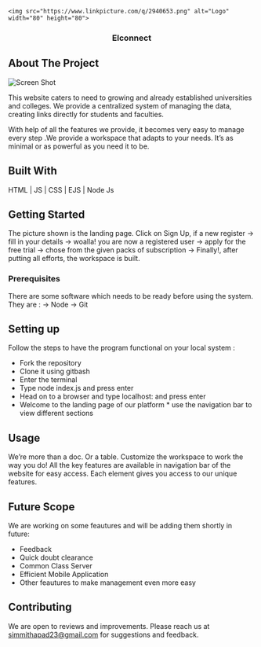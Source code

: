 
    <img src="https://www.linkpicture.com/q/2940653.png" alt="Logo" width="80" height="80">
 

  <h3 align="center">Elconnect</h3>


## About The Project

![Screen Shot](https://www.linkpicture.com/q/screencapture-localhost-8080-2023-01-08-14_44_54.png)

This website caters to need to growing and already established universities and colleges. We provide a centralized system of managing the data, creating links directly for students and faculties.  

With help of all the features we provide, it becomes very easy to manage every step .We provide a workspace that adapts to your needs. It’s as minimal or as powerful as you need it to be.

## Built With

HTML | JS | CSS | EJS | Node Js

## Getting Started

The picture shown is the landing page. Click on Sign Up, if a new register -> fill in your details
-> woalla! you are now a registered user
-> apply for the free trial
-> chose from the given packs of subscription
-> Finally!, after putting all efforts, the workspace is built.

### Prerequisites

There are some software which needs to be ready before using the system.
They are :
-> Node 
-> Git

## Setting up

Follow the steps to have the program functional on your local system :

 * Fork the repository
 * Clone it using gitbash
 * Enter the terminal 
 * Type node index.js and press enter
 * Head on to a browser and type localhost: <local-host-id obtained in terminal> and press enter
 * Welcome to the landing page of our platform
       * use the navigation bar to view different sections
 
## Usage

We’re more than a doc. Or a table. Customize the workspace to work the way you do! All the key features are available in navigation bar of the website for easy access. Each element gives you access to our unique features.

## Future Scope

We are working on some feautures and will be adding them shortly in future:

 * Feedback
 * Quick doubt clearance
 * Common Class Server
 * Efficient Mobile Application
 * Other feautures to make management even more easy

## Contributing

We are open to reviews and improvements. Please reach us at simmithapad23@gmail.com for suggestions and feedback.

